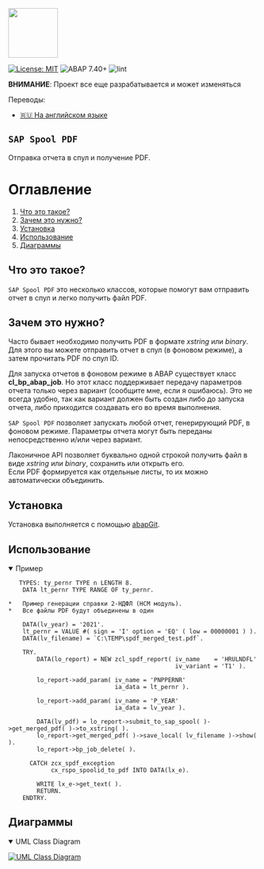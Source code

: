 <img src="https://github.com/victorizbitskiy/zspool_pdf/blob/main/logo/logo.svg" height="100px"/>

[![License: MIT](https://img.shields.io/badge/License-MIT-yellow.svg)](https://github.com/victorizbitskiy/zspool_pdf/blob/main/LICENSE)
![ABAP 7.40+](https://img.shields.io/badge/ABAP-7.40sp08+-brightgreen)
![lint](https://github.com/victorizbitskiy/zspool_pdf/actions/workflows/main.yml/badge.svg)

**ВНИМАНИЕ**: Проект все еще разрабатывается и может изменяться

Переводы:
- [:ru: На английском языке](https://github.com/victorizbitskiy/zspool_pdf) 

## `SAP Spool PDF`

Отправка отчета в спул и получение PDF.

# Оглавление
1. [Что это такое?](#что-это-такое)
2. [Зачем это нужно?](#зачем-это-нужно)
3. [Установка](#установка)
4. [Использование](#использование)
5. [Диаграммы](#диаграммы)

## Что это такое?

`SAP Spool PDF` это несколько классов, которые помогут вам отправить отчет в спул и легко получить файл PDF.

## Зачем это нужно?

Часто бывает необходимо получить PDF в формате *xstring* или *binary*. Для этого вы можете отправить отчет в спул (в фоновом режиме), а затем прочитать PDF по спул ID.

Для запуска отчетов в фоновом режиме в ABAP существует класс **cl_bp_abap_job**. Но этот класс поддерживает передачу параметров отчета только через вариант (сообщите мне, если я ошибаюсь).
Это не всегда удобно, так как вариант должен быть создан либо до запуска отчета, либо приходится создавать его во время выполнения.

`SAP Spool PDF` позволяет запускать любой отчет, генерирующий PDF, в фоновом режиме. Параметры отчета могут быть переданы непосредственно и/или через вариант.  

Лаконичное API позволяет буквально одной строкой получить файл в виде *xstring* или *binary*, сохранить или открыть его.  
Если PDF формируется как отдельные листы, то их можно автоматически объединить. 

## Установка

Установка выполняется с помощью [abapGit](http://www.abapgit.org).

## Использование

<details open>
<base target="_blank">
<summary>Пример</summary>
   
```abap
   TYPES: ty_pernr TYPE n LENGTH 8.
    DATA lt_pernr TYPE RANGE OF ty_pernr.

*   Пример генерации справки 2-НДФЛ (HCM модуль).
*   Все файлы PDF будут объединены в один

    DATA(lv_year) = '2021'.
    lt_pernr = VALUE #( sign = 'I' option = 'EQ' ( low = 00000001 ) ).
    DATA(lv_filename) = `C:\TEMP\spdf_merged_test.pdf`.

    TRY.
        DATA(lo_report) = NEW zcl_spdf_report( iv_name    = 'HRULNDFL'
                                               iv_variant = 'T1' ).

        lo_report->add_param( iv_name = 'PNPPERNR'
                              ia_data = lt_pernr ).

        lo_report->add_param( iv_name = 'P_YEAR'
                              ia_data = lv_year ).

        DATA(lv_pdf) = lo_report->submit_to_sap_spool( )->get_merged_pdf( )->to_xstring( ).
        lo_report->get_merged_pdf( )->save_local( lv_filename )->show( ).
        lo_report->bp_job_delete( ).

      CATCH zcx_spdf_exception
            cx_rspo_spoolid_to_pdf INTO DATA(lx_e).

        WRITE lx_e->get_text( ).
        RETURN.
    ENDTRY.
```
</details>

## Диаграммы
<details open>
  <summary>UML Class Diagram</summary>
   <p><a target="_blank" rel="noopener noreferrer" href="https://github.com/victorizbitskiy/zspool_pdf/blob/main/docs/img/Class%20Diagram.svg"><img src="https://github.com/victorizbitskiy/zspool_pdf/blob/main/docs/img/Class%20Diagram.svg" alt="UML Class Diagram" style="max-width:100%;"></a></p>
</details>
